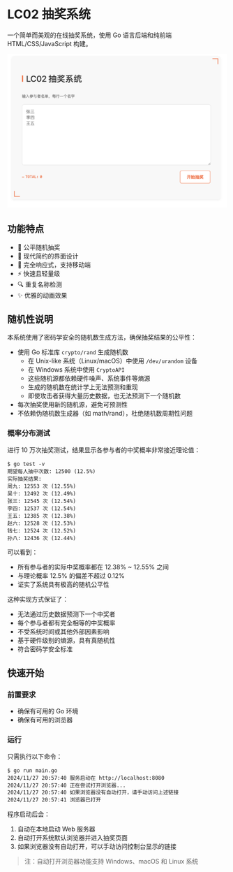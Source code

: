 # LC02 抽奖系统

一个简单而美观的在线抽奖系统，使用 Go 语言后端和纯前端 HTML/CSS/JavaScript 构建。

![LC02抽奖系统截图](docs/screenshot.png)

## 功能特点

- 🎯 公平随机抽奖
- 🎨 现代简约的界面设计
- 📱 完全响应式，支持移动端
- ⚡️ 快速且轻量级
- 🔍 重复名称检测
- ✨ 优雅的动画效果

## 随机性说明

本系统使用了密码学安全的随机数生成方法，确保抽奖结果的公平性：

- 使用 Go 标准库 `crypto/rand` 生成随机数
  - 在 Unix-like 系统（Linux/macOS）中使用 `/dev/urandom` 设备
  - 在 Windows 系统中使用 `CryptoAPI`
  - 这些随机源都依赖硬件噪声、系统事件等熵源
  - 生成的随机数在统计学上无法预测和重现
  - 即使攻击者获得大量历史数据，也无法预测下一个随机数
- 每次抽奖使用新的随机源，避免可预测性
- 不依赖伪随机数生成器（如 math/rand），杜绝随机数周期性问题

### 概率分布测试

进行 10 万次抽奖测试，结果显示各参与者的中奖概率非常接近理论值：

```
$ go test -v
期望每人抽中次数: 12500 (12.5%)
实际抽奖结果:
周九: 12553 次 (12.55%)
吴十: 12492 次 (12.49%)
张三: 12545 次 (12.54%)
李四: 12537 次 (12.54%)
王五: 12385 次 (12.38%)
赵六: 12528 次 (12.53%)
钱七: 12524 次 (12.52%)
孙八: 12436 次 (12.44%)
```

可以看到：
- 所有参与者的实际中奖概率都在 12.38% ~ 12.55% 之间
- 与理论概率 12.5% 的偏差不超过 0.12%
- 证实了系统具有极高的随机公平性

这种实现方式保证了：
- 无法通过历史数据预测下一个中奖者
- 每个参与者都有完全相等的中奖概率
- 不受系统时间或其他外部因素影响
- 基于硬件级别的熵源，具有真随机性
- 符合密码学安全标准

## 快速开始

### 前置要求

- 确保有可用的 Go 环境
- 确保有可用的浏览器

### 运行

只需执行以下命令：

```bash
$ go run main.go
2024/11/27 20:57:40 服务启动在 http://localhost:8080
2024/11/27 20:57:40 正在尝试打开浏览器...
2024/11/27 20:57:40 如果浏览器没有自动打开，请手动访问上述链接
2024/11/27 20:57:41 浏览器已打开
```

程序启动后会：
1. 自动在本地启动 Web 服务器
2. 自动打开系统默认浏览器并进入抽奖页面
3. 如果浏览器没有自动打开，可以手动访问控制台显示的链接

> 注：自动打开浏览器功能支持 Windows、macOS 和 Linux 系统

